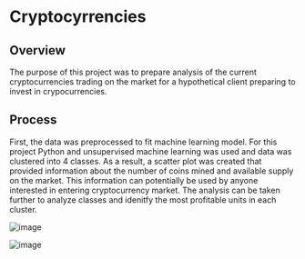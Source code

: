 # Cryptocyrrencies
## Overview
The purpose of this project was to prepare analysis of the current cryptocurrencies trading on the market for a hypothetical client preparing to invest in crypocurrencies. 
## Process
First, the data was preprocessed to fit machine learning model. For this project Python and unsupervised machine learning was used and data was clustered into 4 classes. As a result, a scatter plot was created that provided information about the number of coins mined and available supply on the market. This information can potentially be used by anyone interested in entering cryptocurrency market. The analysis can be taken further to analyze classes and idenitfy the most profitable units in each cluster. 

![image](https://user-images.githubusercontent.com/96098938/166616482-16c0c84a-f40b-45de-971a-efde9a9d0c5a.png)

![image](https://user-images.githubusercontent.com/96098938/166616419-f637cfa4-90aa-49d6-ba0f-7380e2998194.png)
